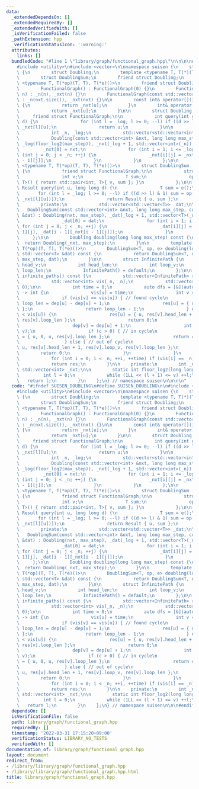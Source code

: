 ```yaml
---
data:
  _extendedDependsOn: []
  _extendedRequiredBy: []
  _extendedVerifiedWith: []
  _isVerificationFailed: false
  _pathExtension: hpp
  _verificationStatusIcon: ':warning:'
  attributes:
    links: []
  bundledCode: "#line 1 \"library/graph/functional_graph.hpp\"\n\n\n\n#include <cstdint>\n\
    #include <utility>\n#include <vector>\n\nnamespace suisen {\n    struct FunctionalGraph\
    \ {\n        struct Doubling;\n        template <typename T, T(*)(T, T), T(*)()>\n\
    \        struct DoublingSum;\n        friend struct Doubling;\n        template\
    \ <typename T, T(*op)(T, T), T(*e)()>\n        friend struct DoublingSum;\n\n\
    \        FunctionalGraph() : FunctionalGraph(0) {}\n        FunctionalGraph(int\
    \ n) : _n(n), _nxt(n) {}\n        FunctionalGraph(const std::vector<int> &nxt)\
    \ : _n(nxt.size()), _nxt(nxt) {}\n\n        const int& operator[](int u) const\
    \ {\n            return _nxt[u];\n        }\n        int& operator[](int u) {\n\
    \            return _nxt[u];\n        }\n\n        struct Doubling {\n       \
    \     friend struct FunctionalGraph;\n\n            int query(int u, long long\
    \ d) {\n                for (int l = _log; l >= 0; --l) if ((d >> l) & 1) u =\
    \ _nxt[l][u];\n                return u;\n            }\n\n        private:\n\
    \            int _n, _log;\n            std::vector<std::vector<int>> _nxt;\n\n\
    \            Doubling(const std::vector<int> &nxt, long long max_step) : _n(nxt.size()),\
    \ _log(floor_log2(max_step)), _nxt(_log + 1, std::vector<int>(_n)) {\n       \
    \         _nxt[0] = nxt;\n                for (int i = 1; i <= _log; ++i) for\
    \ (int j = 0; j < _n; ++j) {\n                    _nxt[i][j] = _nxt[i - 1][_nxt[i\
    \ - 1][j]];\n                }\n            }\n        };\n\n        template\
    \ <typename T, T(*op)(T, T), T(*e)()>\n        struct DoublingSum : private Doubling\
    \ {\n            friend struct FunctionalGraph;\n\n            struct Result {\n\
    \                int v;\n                T sum;\n                operator std::pair<int,\
    \ T>() { return std::pair<int, T>{ v, sum }; }\n            };\n\n           \
    \ Result query(int u, long long d) {\n                T sum = e();\n         \
    \       for (int l = _log; l >= 0; --l) if ((d >> l) & 1) sum = op(sum, _dat[l][std::exchange(u,\
    \ _nxt[l][u])]);\n                return Result { u, sum };\n            }\n\n\
    \        private:\n            std::vector<std::vector<T>> _dat;\n\n         \
    \   DoublingSum(const std::vector<int> &nxt, long long max_step, const std::vector<T>\
    \ &dat) : Doubling(nxt, max_step), _dat(_log + 1, std::vector<T>(_n, e())) {\n\
    \                _dat[0] = dat;\n                for (int i = 1; i <= _log; ++i)\
    \ for (int j = 0; j < _n; ++j) {\n                    _dat[i][j] = op(_dat[i -\
    \ 1][j], _dat[i - 1][_nxt[i - 1][j]]);\n                }\n            }\n   \
    \     };\n\n        Doubling doubling(long long max_step) const {\n          \
    \  return Doubling(_nxt, max_step);\n        }\n\n        template <typename T,\
    \ T(*op)(T, T), T(*e)()>\n        DoublingSum<T, op, e> doubling(long long max_step,\
    \ std::vector<T> &dat) const {\n            return DoublingSum<T, op, e>(_nxt,\
    \ max_step, dat);\n        }\n\n        struct InfinitePath {\n            int\
    \ head_v;\n            int head_len;\n            int loop_v;\n            int\
    \ loop_len;\n            InfinitePath() = default;\n        };\n\n        std::vector<InfinitePath>\
    \ infinite_paths() const {\n            std::vector<InfinitePath> res(_n);\n\n\
    \            std::vector<int> vis(_n, _n);\n            std::vector<int> dep(_n,\
    \ 0);\n\n            int time = 0;\n            auto dfs = [&](auto dfs, int u)\
    \ -> int {\n                vis[u] = time;\n                int v = _nxt[u];\n\
    \                if (vis[v] == vis[u]) { // found cycle\n                    int\
    \ loop_len = dep[u] - dep[v] + 1;\n                    res[u] = { u, 0, u, loop_len\
    \ };\n                    return loop_len - 1;\n                } else if (vis[v]\
    \ < vis[u]) {\n                    res[u] = { u, res[v].head_len + 1, res[v].loop_v,\
    \ res[v].loop_len };\n                    return 0;\n                } else {\n\
    \                    dep[v] = dep[u] + 1;\n                    int c = dfs(dfs,\
    \ v);\n                    if (c > 0) { // in cycle\n                        res[u]\
    \ = { u, 0, u, res[v].loop_len };\n                        return c - 1;\n   \
    \                 } else { // out of cycle\n                        res[u] = {\
    \ u, res[v].head_len + 1, res[v].loop_v, res[v].loop_len };\n                \
    \        return 0;\n                    }\n                }\n            };\n\
    \            for (int i = 0; i < _n; ++i, ++time) if (vis[i] == _n) dfs(dfs, i);\n\
    \            return res;\n        }\n\n    private:\n        int _n;\n       \
    \ std::vector<int> _nxt;\n\n        static int floor_log2(long long v) {\n   \
    \         int l = 0;\n            while (1LL << (l + 1) <= v) ++l;\n         \
    \   return l;\n        }\n    };\n} // namespace suisen\n\n\n\n"
  code: "#ifndef SUISEN_DOUBLING\n#define SUISEN_DOUBLING\n\n#include <cstdint>\n\
    #include <utility>\n#include <vector>\n\nnamespace suisen {\n    struct FunctionalGraph\
    \ {\n        struct Doubling;\n        template <typename T, T(*)(T, T), T(*)()>\n\
    \        struct DoublingSum;\n        friend struct Doubling;\n        template\
    \ <typename T, T(*op)(T, T), T(*e)()>\n        friend struct DoublingSum;\n\n\
    \        FunctionalGraph() : FunctionalGraph(0) {}\n        FunctionalGraph(int\
    \ n) : _n(n), _nxt(n) {}\n        FunctionalGraph(const std::vector<int> &nxt)\
    \ : _n(nxt.size()), _nxt(nxt) {}\n\n        const int& operator[](int u) const\
    \ {\n            return _nxt[u];\n        }\n        int& operator[](int u) {\n\
    \            return _nxt[u];\n        }\n\n        struct Doubling {\n       \
    \     friend struct FunctionalGraph;\n\n            int query(int u, long long\
    \ d) {\n                for (int l = _log; l >= 0; --l) if ((d >> l) & 1) u =\
    \ _nxt[l][u];\n                return u;\n            }\n\n        private:\n\
    \            int _n, _log;\n            std::vector<std::vector<int>> _nxt;\n\n\
    \            Doubling(const std::vector<int> &nxt, long long max_step) : _n(nxt.size()),\
    \ _log(floor_log2(max_step)), _nxt(_log + 1, std::vector<int>(_n)) {\n       \
    \         _nxt[0] = nxt;\n                for (int i = 1; i <= _log; ++i) for\
    \ (int j = 0; j < _n; ++j) {\n                    _nxt[i][j] = _nxt[i - 1][_nxt[i\
    \ - 1][j]];\n                }\n            }\n        };\n\n        template\
    \ <typename T, T(*op)(T, T), T(*e)()>\n        struct DoublingSum : private Doubling\
    \ {\n            friend struct FunctionalGraph;\n\n            struct Result {\n\
    \                int v;\n                T sum;\n                operator std::pair<int,\
    \ T>() { return std::pair<int, T>{ v, sum }; }\n            };\n\n           \
    \ Result query(int u, long long d) {\n                T sum = e();\n         \
    \       for (int l = _log; l >= 0; --l) if ((d >> l) & 1) sum = op(sum, _dat[l][std::exchange(u,\
    \ _nxt[l][u])]);\n                return Result { u, sum };\n            }\n\n\
    \        private:\n            std::vector<std::vector<T>> _dat;\n\n         \
    \   DoublingSum(const std::vector<int> &nxt, long long max_step, const std::vector<T>\
    \ &dat) : Doubling(nxt, max_step), _dat(_log + 1, std::vector<T>(_n, e())) {\n\
    \                _dat[0] = dat;\n                for (int i = 1; i <= _log; ++i)\
    \ for (int j = 0; j < _n; ++j) {\n                    _dat[i][j] = op(_dat[i -\
    \ 1][j], _dat[i - 1][_nxt[i - 1][j]]);\n                }\n            }\n   \
    \     };\n\n        Doubling doubling(long long max_step) const {\n          \
    \  return Doubling(_nxt, max_step);\n        }\n\n        template <typename T,\
    \ T(*op)(T, T), T(*e)()>\n        DoublingSum<T, op, e> doubling(long long max_step,\
    \ std::vector<T> &dat) const {\n            return DoublingSum<T, op, e>(_nxt,\
    \ max_step, dat);\n        }\n\n        struct InfinitePath {\n            int\
    \ head_v;\n            int head_len;\n            int loop_v;\n            int\
    \ loop_len;\n            InfinitePath() = default;\n        };\n\n        std::vector<InfinitePath>\
    \ infinite_paths() const {\n            std::vector<InfinitePath> res(_n);\n\n\
    \            std::vector<int> vis(_n, _n);\n            std::vector<int> dep(_n,\
    \ 0);\n\n            int time = 0;\n            auto dfs = [&](auto dfs, int u)\
    \ -> int {\n                vis[u] = time;\n                int v = _nxt[u];\n\
    \                if (vis[v] == vis[u]) { // found cycle\n                    int\
    \ loop_len = dep[u] - dep[v] + 1;\n                    res[u] = { u, 0, u, loop_len\
    \ };\n                    return loop_len - 1;\n                } else if (vis[v]\
    \ < vis[u]) {\n                    res[u] = { u, res[v].head_len + 1, res[v].loop_v,\
    \ res[v].loop_len };\n                    return 0;\n                } else {\n\
    \                    dep[v] = dep[u] + 1;\n                    int c = dfs(dfs,\
    \ v);\n                    if (c > 0) { // in cycle\n                        res[u]\
    \ = { u, 0, u, res[v].loop_len };\n                        return c - 1;\n   \
    \                 } else { // out of cycle\n                        res[u] = {\
    \ u, res[v].head_len + 1, res[v].loop_v, res[v].loop_len };\n                \
    \        return 0;\n                    }\n                }\n            };\n\
    \            for (int i = 0; i < _n; ++i, ++time) if (vis[i] == _n) dfs(dfs, i);\n\
    \            return res;\n        }\n\n    private:\n        int _n;\n       \
    \ std::vector<int> _nxt;\n\n        static int floor_log2(long long v) {\n   \
    \         int l = 0;\n            while (1LL << (l + 1) <= v) ++l;\n         \
    \   return l;\n        }\n    };\n} // namespace suisen\n\n\n#endif // SUISEN_DOUBLING\n"
  dependsOn: []
  isVerificationFile: false
  path: library/graph/functional_graph.hpp
  requiredBy: []
  timestamp: '2022-03-31 17:15:20+09:00'
  verificationStatus: LIBRARY_NO_TESTS
  verifiedWith: []
documentation_of: library/graph/functional_graph.hpp
layout: document
redirect_from:
- /library/library/graph/functional_graph.hpp
- /library/library/graph/functional_graph.hpp.html
title: library/graph/functional_graph.hpp
---
```

